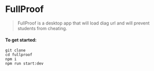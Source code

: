 # FullProof

> FullProof is a desktop app that will load diag url and will prevent students from cheating.

#### To get started:

```
git clone 
cd fullproof
npm i
npm run start:dev
```
